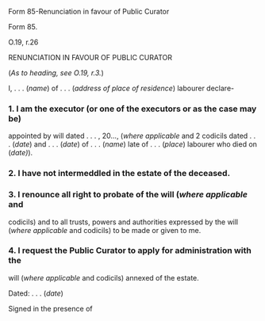 Form 85-Renunciation in favour of Public Curator

Form 85.

O.19, r.26

RENUNCIATION IN FAVOUR OF PUBLIC CURATOR

(*As to heading, see O.19, r.3.*)

I, . . . (*name*) of . . . (*address of place of residence*) labourer
declare-

### 1\. I am the executor (or one of the executors or as the case may be)
appointed by will dated . . . , 20\..., (*where applicable* and 2
codicils dated . . . (*date*) and . . . (*date*) of . . . (*name*) late
of . . . (*place*) labourer who died on (*date)*).

### 2\. I have not intermeddled in the estate of the deceased.

### 3\. I renounce all right to probate of the will (*where applicable* and
codicils) and to all trusts, powers and authorities expressed by the
will (*where applicable* and codicils) to be made or given to me.

### 4\. I request the Public Curator to apply for administration with the
will (*where applicable* and codicils) annexed of the estate.

Dated: . . . (*date*)

Signed in the presence of

